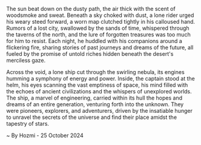 
The sun beat down on the dusty path, the air thick with the scent of woodsmoke and sweat. Beneath a sky choked with dust, a lone rider urged his weary steed forward, a worn map clutched tightly in his calloused hand. Rumors of a lost city, swallowed by the sands of time, whispered through the taverns of the north, and the lure of forgotten treasures was too much for him to resist. Each night, he huddled with his companions around a flickering fire, sharing stories of past journeys and dreams of the future, all fueled by the promise of untold riches hidden beneath the desert's merciless gaze.

Across the void, a lone ship cut through the swirling nebula, its engines humming a symphony of energy and power. Inside, the captain stood at the helm, his eyes scanning the vast emptiness of space, his mind filled with the echoes of ancient civilizations and the whispers of unexplored worlds. The ship, a marvel of engineering, carried within its hull the hopes and dreams of an entire generation, venturing forth into the unknown. They were pioneers, explorers, and adventurers, driven by the insatiable hunger to unravel the secrets of the universe and find their place amidst the tapestry of stars.

~ By Hozmi - 25 October 2024
